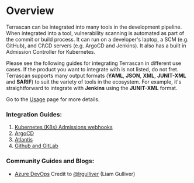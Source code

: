 # Overview

Terrascan can be integrated into many tools in the development pipeline. When integrated into a tool, vulnerability scanning is automated as part of the commit or build process.
It can run on a developer's laptop, a SCM (e.g. GitHub), and CI\CD servers (e.g. ArgoCD and Jenkins). It also has a built in Admission Controller for Kubernetes. 

Please see the following guides for integrating Terrascan in different use cases. If the product you want to integrate with is not listed, do not fret. Terrascan supports many output formats (**YAML**, **JSON**, **XML**, **JUNIT-XML** and **SARIF**) to suit the variety of tools in the ecosystem. For example, it's straightforward to integrate with **Jenkins** using the **JUNIT-XML** format.

Go to the [Usage](../usage/command_line_mode.md#configuring-the-output-format-for-a-scan) page for more details.

### Integration Guides:

1. [Kubernetes (K8s) Admissions webhooks](admission-controller-webhooks-usage.md)
2. [ArgoCD](argocd-integration.md)
3. [Atlantis](atlantis-integration.md)
4. [Github and GitLab](cicd.md)

### Community Guides and Blogs:
* [Azure DevOps](https://lgulliver.github.io/terrascan-in-azure-devops/) Credit to  [@lrgulliver](https://twitter.com/lrgulliver) (Liam Gulliver)
